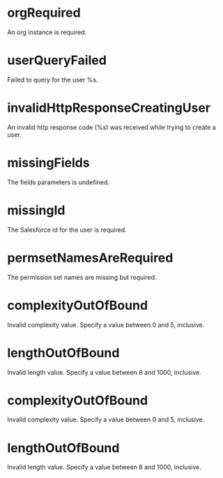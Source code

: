 # orgRequired

An org instance is required.

# userQueryFailed

Failed to query for the user %s.

# invalidHttpResponseCreatingUser

An invalid http response code (%s) was received while trying to create a user.

# missingFields

The fields parameters is undefined.

# missingId

The Salesforce id for the user is required.

# permsetNamesAreRequired

The permission set names are missing but required.

# complexityOutOfBound

Invalid complexity value. Specify a value between 0 and 5, inclusive.

# lengthOutOfBound

Invalid length value. Specify a value between 8 and 1000, inclusive.

# complexityOutOfBound

Invalid complexity value. Specify a value between 0 and 5, inclusive.

# lengthOutOfBound

Invalid length value. Specify a value between 8 and 1000, inclusive.
